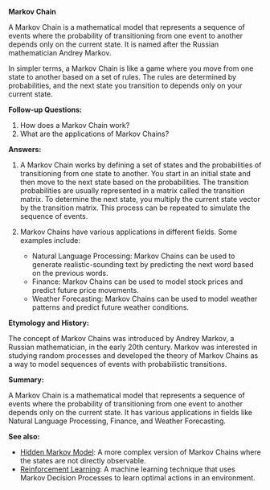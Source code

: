 **Markov Chain**

A Markov Chain is a mathematical model that represents a sequence of events
where the probability of transitioning from one event to another depends only
on the current state. It is named after the Russian mathematician Andrey
Markov.

In simpler terms, a Markov Chain is like a game where you move from one state
to another based on a set of rules. The rules are determined by probabilities,
and the next state you transition to depends only on your current state.

**Follow-up Questions:**

1. How does a Markov Chain work?
2. What are the applications of Markov Chains?

**Answers:**

1. A Markov Chain works by defining a set of states and the probabilities of
   transitioning from one state to another. You start in an initial state and
   then move to the next state based on the probabilities. The transition
   probabilities are usually represented in a matrix called the transition
   matrix. To determine the next state, you multiply the current state vector
   by the transition matrix. This process can be repeated to simulate the
   sequence of events.

2. Markov Chains have various applications in different fields. Some examples
   include:
   - Natural Language Processing: Markov Chains can be used to generate
     realistic-sounding text by predicting the next word based on the previous
     words.
   - Finance: Markov Chains can be used to model stock prices and predict
     future price movements.
   - Weather Forecasting: Markov Chains can be used to model weather patterns
     and predict future weather conditions.

**Etymology and History:**

The concept of Markov Chains was introduced by Andrey Markov, a Russian
mathematician, in the early 20th century. Markov was interested in studying
random processes and developed the theory of Markov Chains as a way to model
sequences of events with probabilistic transitions.

**Summary:**

A Markov Chain is a mathematical model that represents a sequence of events
where the probability of transitioning from one event to another depends only
on the current state. It has various applications in fields like Natural
Language Processing, Finance, and Weather Forecasting.

**See also:**

- [Hidden Markov Model](?concept=hidden+markov+model&specialist_role=ML+Engineer&target_audience=Software+developer):
  A more complex version of Markov Chains where the states are not directly
  observable.
- [Reinforcement Learning](?concept=reinforcement+learning&specialist_role=ML+Engineer&target_audience=Software+developer):
  A machine learning technique that uses Markov Decision Processes to learn
  optimal actions in an environment.